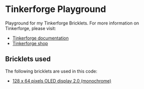 # Tinkerforge Playground

Playground for my Tinkerforge Bricklets.
For more information on Tinkerforge, please visit:

- [Tinkerforge documentation](https://www.tinkerforge.com/en/doc/)
- [Tinkerforge shop](https://www.tinkerforge.com/en/shop/)

## Bricklets used

The following bricklets are used in this code:

- [128 x 64 pixels OLED display 2.0 (monochrome)](https://www.tinkerforge.com/en/doc/Hardware/Bricklets/OLED_128x64_V2.html#oled-128x64-v2-bricklet)